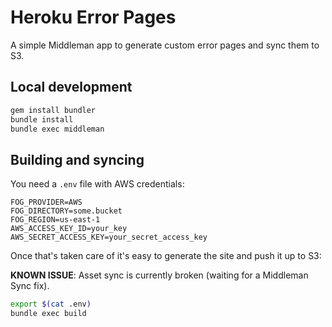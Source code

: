 # Heroku Error Pages

A simple Middleman app to generate custom error pages and sync them to S3.

## Local development

```bash
gem install bundler
bundle install
bundle exec middleman
```

## Building and syncing

You need a `.env` file with AWS credentials:

```
FOG_PROVIDER=AWS
FOG_DIRECTORY=some.bucket
FOG_REGION=us-east-1
AWS_ACCESS_KEY_ID=your_key
AWS_SECRET_ACCESS_KEY=your_secret_access_key
```

Once that's taken care of it's easy to generate the site and push it up to S3:

**KNOWN ISSUE**: Asset sync is currently broken (waiting for a Middleman Sync fix).

```bash
export $(cat .env)
bundle exec build
```
